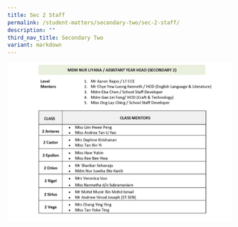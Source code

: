```yaml
---
title: Sec 2 Staff
permalink: /student-matters/secondary-two/sec-2-staff/
description: ""
third_nav_title: Secondary Two
variant: markdown
---
```

![](/images/YH_AYH_LM_CMs_2025_Page_2.jpg)